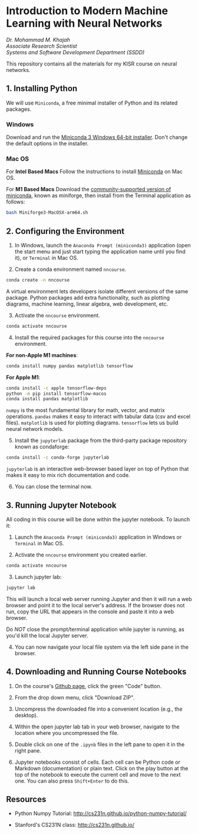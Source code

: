# Introduction to Modern Machine Learning with Neural Networks 

_Dr. Mohammad M. Khajah
<br>
Associate Research Scientist
<br>
Systems and Software Development 
Department (SSDD)_


This repository contains all the materials for my KISR course on neural networks.

## 1. Installing Python

We will use `Miniconda`, a free minimal installer of Python and its related packages.

### Windows
Download and run the [Miniconda 3 Windows 64-bit installer](https://docs.conda.io/en/latest/miniconda.html). Don't change the default options in the installer.

### Mac OS
For __Intel Based Macs__ Follow the instructions to install [Miniconda](https://conda.io/projects/conda/en/latest/user-guide/install/macos.html) on Mac OS.

For __M1 Based Macs__ Download the [community-supported version of miniconda](https://github.com/conda-forge/miniforge/releases/latest/download/Miniforge3-MacOSX-arm64.sh), known as miniforge, then install from the Terminal application as follows:
```bash
bash Miniforge3-MacOSX-arm64.sh
```

## 2. Configuring the Environment

1. In Windows, launch the `Anaconda Prompt (miniconda3)` application (open the start menu and just start typing the application name until you find it), or `Terminal` in Mac OS.

2. Create a conda environment named `nncourse`.
```bash
conda create -n nncourse
```
A virtual environment lets developers isolate different versions of the same package. Python packages add extra functionality, such as plotting diagrams, machine learning, linear algebra, web development, etc.

3. Activate the `nncourse` environment.
```bash
conda activate nncourse
```
4. Install the required packages for this course into the `nncourse` environment.

__For non-Apple M1 machines__: 
```bash
conda install numpy pandas matplotlib tensorflow
```


__For Apple M1__:
```bash
conda install -c apple tensorflow-deps
python -m pip install tensorflow-macos
conda install pandas matplotlib
```

`numpy` is the most fundamental library for math, vector, and matrix operations. `pandas` makes it easy to interact with tabular data (csv and excel files). `matplotlib` is used for plotting diagrams. `tensorflow` lets us build neural network models.

5. Install the `jupyterlab` package from the third-party package repository known as condaforge:
```bash
conda install -c conda-forge jupyterlab
```
 `jupyterlab` is an interactive web-browser based layer on top of Python that makes it easy to mix rich documentation and code.

6. You can close the terminal now.

## 3. Running Jupyter Notebook

All coding in this course will be done within the jupyter notebook. To launch it:

1. Launch the `Anaconda Prompt (miniconda3)` application in Windows or `Terminal` in Mac OS.

2. Activate the `nncourse` environment you created earlier.
```bash
conda activate nncourse
```

3. Launch jupyter lab:
```bash
jupyter lab
```
This will launch a local web server running Jupyter and then it will run a web browser and point it to the local server's address. If the browser does not run, copy the URL that appears in the console and paste it into a web browser.

Do *NOT* close the prompt/terminal application while jupyter is running, as you'd kill the local Jupyter server.

4. You can now navigate your local file system via the left side pane in the browser.

## 4. Downloading and Running Course Notebooks

1. On the course's [Github page](https://github.com/KISRDevelopment/nn_course), click the green "Code" button.

2. From the drop down menu, click "Download ZIP".

3. Uncompress the downloaded file into a convenient location (e.g., the desktop).

4. Within the open jupyter lab tab in your web browser, navigate to the location where you uncompressed the file.

5. Double click on one of the `.ipynb` files in the left pane to open it in the right pane.

6. Jupyter notebooks consist of cells. Each cell can be Python code or Markdown (documentation) or plain text. Click on the play button at the top of the notebook to execute the current cell and move to the next one. You can also press `Shift+Enter` to do this. 

## Resources

- Python Numpy Tutorial:
http://cs231n.github.io/python-numpy-tutorial/

- Stanford's CS231N class:
http://cs231n.github.io/
